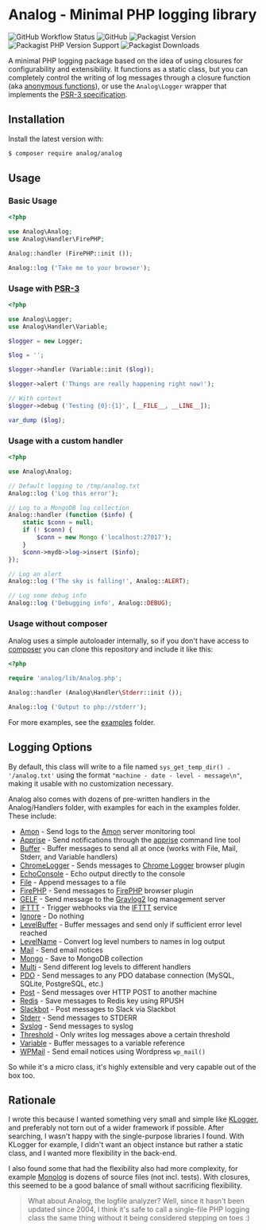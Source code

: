 # Analog - Minimal PHP logging library

![GitHub Workflow Status](https://img.shields.io/github/actions/workflow/status/jbroadway/analog/ci.yml?branch=master)
![GitHub](https://img.shields.io/github/license/jbroadway/analog)
![Packagist Version](https://img.shields.io/packagist/v/analog/analog)
![Packagist PHP Version Support](https://img.shields.io/packagist/php-v/analog/analog)
![Packagist Downloads](https://img.shields.io/packagist/dt/analog/analog)

A minimal PHP logging package based on the idea of using closures
for configurability and extensibility. It functions as a static class, but you can
completely control the writing of log messages through a closure function
(aka [anonymous functions](http://ca3.php.net/manual/en/functions.anonymous.php)),
or use the `Analog\Logger` wrapper that implements the
[PSR-3 specification](https://www.php-fig.org/psr/psr-3/).

## Installation

Install the latest version with:

```bash
$ composer require analog/analog
```

## Usage

### Basic Usage

```php
<?php

use Analog\Analog;
use Analog\Handler\FirePHP;

Analog::handler (FirePHP::init ());

Analog::log ('Take me to your browser');
```

### Usage with [PSR-3](https://www.php-fig.org/psr/psr-3/)

```php
<?php

use Analog\Logger;
use Analog\Handler\Variable;

$logger = new Logger;

$log = '';

$logger->handler (Variable::init ($log));

$logger->alert ('Things are really happening right now!');

// With context
$logger->debug ('Testing {0}:{1}', [__FILE__, __LINE__]);

var_dump ($log);
```

### Usage with a custom handler

```php
<?php

use Analog\Analog;

// Default logging to /tmp/analog.txt
Analog::log ('Log this error');

// Log to a MongoDB log collection
Analog::handler (function ($info) {
	static $conn = null;
	if (! $conn) {
		$conn = new Mongo ('localhost:27017');
	}
	$conn->mydb->log->insert ($info);
});

// Log an alert
Analog::log ('The sky is falling!', Analog::ALERT);

// Log some debug info
Analog::log ('Debugging info', Analog::DEBUG);
```

### Usage without composer

Analog uses a simple autoloader internally, so if you don't have access to [composer](https://getcomposer.org/) you can clone this repository and include it like this:

```php
<?php

require 'analog/lib/Analog.php';

Analog::handler (Analog\Handler\Stderr::init ());

Analog::log ('Output to php://stderr');
```

For more examples, see the [examples](https://github.com/jbroadway/analog/tree/master/examples) folder.

## Logging Options

By default, this class will write to a file named `sys_get_temp_dir() . '/analog.txt'`
using the format `"machine - date - level - message\n"`, making it usable with no
customization necessary.

Analog also comes with dozens of pre-written handlers in the Analog/Handlers folder,
with examples for each in the examples folder. These include:

* [Amon](https://github.com/jbroadway/analog/blob/master/examples/amon.php) - Send logs to the [Amon](http://amon.cx/) server monitoring tool
* [Apprise](https://github.com/jbroadway/analog/blob/master/examples/apprise.php) - Send notifications through the [apprise](https://github.com/caronc/apprise) command line tool
* [Buffer](https://github.com/jbroadway/analog/blob/master/examples/buffer.php) - Buffer messages to send all at once (works with File, Mail, Stderr, and Variable handlers)
* [ChromeLogger](https://github.com/jbroadway/analog/blob/master/examples/chromelogger.php) - Sends messages to [Chrome Logger](http://craig.is/writing/chrome-logger) browser plugin
* [EchoConsole](https://github.com/jbroadway/analog/blob/master/examples/echoconsole.php) - Echo output directly to the console
* [File](https://github.com/jbroadway/analog/blob/master/examples/file.php) - Append messages to a file
* [FirePHP](https://github.com/jbroadway/analog/blob/master/examples/firephp.php) - Send messages to [FirePHP](http://www.firephp.org/) browser plugin
* [GELF](https://github.com/jbroadway/analog/blob/master/examples/gelf.php) - Send message to the [Graylog2](http://www.graylog2.org/) log management server
* [IFTTT](https://github.com/jbroadway/analog/blob/master/examples/ifttt.php) - Trigger webhooks via the [IFTTT](https://ifttt.com/) service
* [Ignore](https://github.com/jbroadway/analog/blob/master/examples/ignore.php) - Do nothing
* [LevelBuffer](https://github.com/jbroadway/analog/blob/master/examples/levelbuffer.php) - Buffer messages and send only if sufficient error level reached
* [LevelName](https://github.com/jbroadway/analog/blob/master/examples/levelname.php) - Convert log level numbers to names in log output
* [Mail](https://github.com/jbroadway/analog/blob/master/examples/mail.php) - Send email notices
* [Mongo](https://github.com/jbroadway/analog/blob/master/examples/mongo.php) - Save to MongoDB collection
* [Multi](https://github.com/jbroadway/analog/blob/master/examples/multi.php) - Send different log levels to different handlers
* [PDO](https://github.com/jbroadway/analog/blob/master/examples/pdo.php) - Send messages to any PDO database connection (MySQL, SQLite, PostgreSQL, etc.)
* [Post](https://github.com/jbroadway/analog/blob/master/examples/post.php) - Send messages over HTTP POST to another machine
* [Redis](https://github.com/jbroadway/analog/blob/master/examples/redis.php) - Save messages to Redis key using RPUSH
* [Slackbot](https://github.com/jbroadway/analog/blob/master/examples/slackbot.php) - Post messages to Slack via Slackbot
* [Stderr](https://github.com/jbroadway/analog/blob/master/examples/stderr.php) - Send messages to STDERR
* [Syslog](https://github.com/jbroadway/analog/blob/master/examples/syslog.php) - Send messages to syslog
* [Threshold](https://github.com/jbroadway/analog/blob/master/examples/threshold.php) - Only writes log messages above a certain threshold
* [Variable](https://github.com/jbroadway/analog/blob/master/examples/variable.php) - Buffer messages to a variable reference
* [WPMail](https://github.com/jbroadway/analog/blob/master/examples/wpmail.php) - Send email notices using Wordpress `wp_mail()`

So while it's a micro class, it's highly extensible and very capable out of the box too.

## Rationale

I wrote this because I wanted something very small and simple like
[KLogger](https://github.com/katzgrau/KLogger), and preferably not torn out
of a wider framework if possible. After searching, I wasn't happy with the
single-purpose libraries I found. With KLogger for example, I didn't want an
object instance but rather a static class, and I wanted more flexibility in
the back-end.

I also found some that had the flexibility also had more complexity, for example
[Monolog](https://github.com/Seldaek/monolog) is dozens of source files (not incl. tests).
With closures, this seemed to be a good balance of small without sacrificing
flexibility.

> What about Analog, the logfile analyzer? Well, since it hasn't been updated
> since 2004, I think it's safe to call a single-file PHP logging class the
> same thing without it being considered stepping on toes :)
